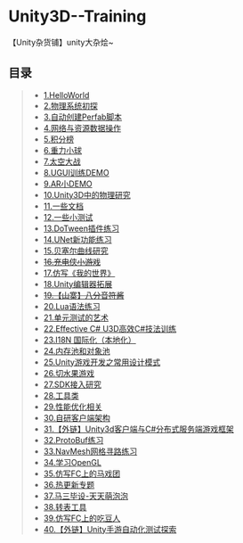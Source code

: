 # Unity3D--Training
【Unity杂货铺】unity大杂烩~    

## 目录  
>* [1.HelloWorld](https://github.com/XINCGer/Unity3DTraining/tree/master/HelloWorld)
>* [2.物理系统初探](https://github.com/XINCGer/Unity3DTraining/tree/master/Physic)
>* [3.自动创建Perfab脚本](https://github.com/XINCGer/Unity3DTraining/tree/master/Editor)
>* [4.网络与资源数据操作](https://github.com/XINCGer/Unity3DTraining/tree/master/NetWorkAndResources)  
>* [5.积分榜](https://github.com/XINCGer/Unity3DTraining/tree/master/HighScore)  
>* [6.重力小球](https://github.com/XINCGer/Unity3DTraining/tree/master/BallGame)  
>* [7.太空大战](https://github.com/XINCGer/Unity3DTraining/tree/master/SpaceShooter)  
>* [8.UGUI训练DEMO](https://github.com/XINCGer/Unity3DTraining/tree/master/UGUITraining)  
>* [9.AR小DEMO](https://github.com/XINCGer/Unity3DTraining/tree/master/ARTraining)  
>* [10.Unity3D中的物理研究](https://github.com/XINCGer/Unity3DTraining/tree/master/PhysicsStudy)  
>* [11.一些文档](https://github.com/XINCGer/Unity3DTraining/tree/master/Doc)   
>* [12.一些小测试](https://github.com/XINCGer/Unity3DTraining/tree/master/SomeTest)   
>* [13.DoTween插件练习](https://github.com/XINCGer/Unity3DTraining/tree/master/DoTweenTraining)  
>* [14.UNet新功能练习](https://github.com/XINCGer/Unity3DTraining/tree/master/UNetTraining)  
>* [15.贝塞尔曲线研究](https://github.com/XINCGer/Unity3DTraining/tree/master/BezierTest)  
>* ~~[16.充电侠小游戏](https://github.com/XINCGer/Unity3DTraining/tree/master/BatteryMan)~~
>* [17.仿写《我的世界》](https://github.com/XINCGer/Unity3DTraining/tree/master/Minecraft)  
>* [18.Unity编辑器拓展](https://github.com/XINCGer/Unity3DTraining/tree/master/UnityEditorExtension)  
>* ~~[19.【山寨】八分音符酱](https://github.com/XINCGer/Unity3DTraining/tree/master/AoDaMiaoRunner)~~  
>* [20.Lua语法练习](https://github.com/XINCGer/Unity3DTraining/tree/master/LuaTraining)  
>* [21.单元测试的艺术](https://github.com/XINCGer/Unity3DTraining/tree/master/Unit4Unity)  
>* [22.Effective C# U3D高效C#技法训练](https://github.com/XINCGer/Unity3DTraining/tree/master/Effective%20C%23)   
>* [23.I18N 国际化（本地化）](https://github.com/XINCGer/Unity3DTraining/tree/master/I18N_Localization)  
>* [24.内存池和对象池](https://github.com/XINCGer/Unity3DTraining/tree/master/MemoryPool_ObjectPool)  
>* [25.Unity游戏开发之常用设计模式](https://github.com/XINCGer/Unity3DTraining/tree/master/DesignPatterns)  
>* [26.切水果游戏](https://github.com/XINCGer/Unity3DTraining/tree/master/Fruit_Ninja)  
>* [27.SDK接入研究](https://github.com/XINCGer/Unity3DTraining/tree/master/SDK)   
>* [28.工具类](https://github.com/XINCGer/Unity3DTraining/tree/master/ToolKits)  
>* [29.性能优化相关](https://github.com/XINCGer/Unity3DTraining/tree/master/PerformanceOptimization)  
>* [30.自研客户端架构](https://github.com/XINCGer/ColaFrameWork)  
>* [31.【外链】Unity3d客户端与C#分布式服务端游戏框架](https://github.com/egametang/Egametang)  
>* [32.ProtoBuf练习](./ProtoBufDemo)  
>* [33.NavMesh网格寻路练习](./Navmesh)  
>* [34.学习OpenGL](https://github.com/XINCGer/Unity3DTraining/tree/master/LearningOpenGL)  
>* [35.仿写FC上的马戏团](./CircusGameOnFC)  
>* [36.热更新专题](./HotUpdate)  
>* [37.马三毕设-天天萌泡泡](https://github.com/XINCGer/BubbleShooter)  
>* [38.转表工具](https://github.com/XINCGer/Unity3DTraining/tree/master/XlsxTools)  
>* [39.仿写FC上的吃豆人](./PacMan)  
>* [40.【外链】Unity手游自动化测试探索](https://github.com/Tencent/GAutomator)  


